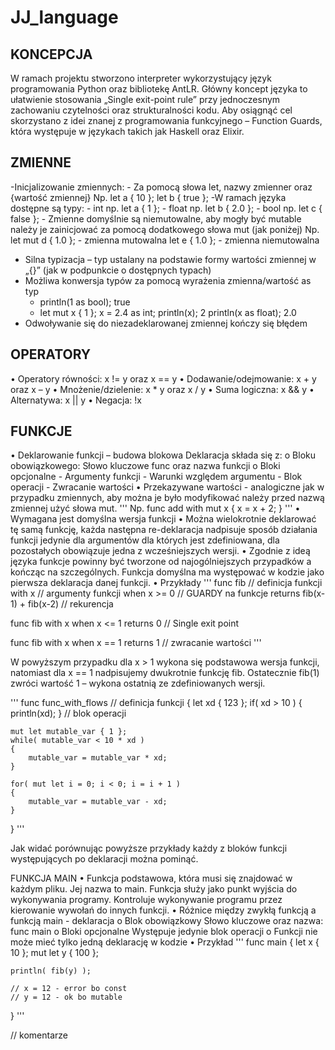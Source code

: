 # JJ_language





## KONCEPCJA
W ramach projektu stworzono interpreter wykorzystujący język programowania Python oraz bibliotekę AntLR.
Główny koncept języka to ułatwienie stosowania „Single exit-point rule” przy jednoczesnym zachowaniu czytelności oraz strukturalności kodu.
Aby osiągnąć cel skorzystano z idei znanej z programowania funkcyjnego – Function Guards, która występuje w językach takich jak Haskell oraz Elixir.

## ZMIENNE
-Inicjalizowanie zmiennych:
    - Za pomocą słowa let, nazwy zmienner oraz {wartość zmiennej}
        Np.  	let a { 10 };
        let b { true };
    -W ramach języka dostępne są typy:
        - int 	np. let a { 1 };
        - float	np. let b { 2.0 };
        - bool	np. let c { false };
    - Zmienne domyślnie są niemutowalne, aby mogły być mutable należy je zainicjować za pomocą dodatkowego słowa mut (jak poniżej)
    Np.	let mut d { 1.0 };	- zmienna mutowalna
    let e { 1.0 };		- zmienna niemutowalna
- Silna typizacja – typ ustalany na podstawie formy wartości zmiennej w „{}” (jak w podpunkcie o dostępnych typach)
- Możliwa konwersja typów za pomocą wyrażenia zmienna/wartość as typ
    - println(1 as bool);		true
    - let mut x { 1 };
        x = 2.4 as int;
        println(x);			2
        println(x as float);		2.0
- Odwoływanie się do niezadeklarowanej zmiennej kończy się błędem
## OPERATORY
•	Operatory równości: x != y oraz  x == y
•	Dodawanie/odejmowanie: x + y oraz x – y
•	Mnożenie/dzielenie: x * y oraz x / y
•	Suma logiczna: x && y
•	Alternatywa: x || y
•	Negacja: !x
## FUNKCJE
•	Deklarowanie funkcji – budowa blokowa
    Deklaracja składa się z:
    o	Bloku obowiązkowego:
    Słowo kluczowe func oraz nazwa funkcji
    o	Bloki opcjonalne
        - Argumenty funkcji 
        - Warunki względem argumentu
        - Blok operacji
        - Zwracanie wartości
•	Przekazywane wartości - analogiczne jak w przypadku zmiennych, aby można je było modyfikować należy przed nazwą zmiennej użyć słowa mut.
'''
Np.
func add
with mut x
{
    	    x = x + 2; 
}
'''
•	Wymagana jest domyślna wersja funkcji
•	Można wielokrotnie deklarować tę samą funkcję, każda następna re-deklaracja nadpisuje sposób działania funkcji jedynie dla argumentów dla których jest zdefiniowana, dla pozostałych obowiązuje jedna z wcześniejszych wersji.
•	Zgodnie z ideą języka funkcje powinny być tworzone od najogólniejszych przypadków a kończąc na szczególnych. Funkcja domyślna ma występować w kodzie jako pierwsza deklaracja danej funkcji.
•	Przykłady
'''
func fib                        // definicja funkcji
with x                          // argumenty funkcji
when x >= 0                     // GUARDY na funkcje
returns fib(x-1) + fib(x-2)     // rekurencja 

func fib
with x
when x <= 1 
returns 0                       // Single exit point

func fib
with x
when x == 1
returns 1                       // zwracanie wartości
'''

W powyższym przypadku dla x > 1 wykona się podstawowa wersja funkcji, natomiast dla 
x == 1 nadpisujemy dwukrotnie funkcję fib. Ostatecznie fib(1) zwróci wartość 1 – wykona ostatnią ze zdefiniowanych wersji.

'''
func func_with_flows                            // definicja funkcji
{ 
    let xd { 123 }; 
    if( xd > 10 )
    {
        println(xd); 
    }                                           // blok operacji

    mut let mutable_var { 1 }; 
    while( mutable_var < 10 * xd ) 
    {
        mutable_var = mutable_var * xd;
    }

    for( mut let i = 0; i < 0; i = i + 1 )
    {
        mutable_var = mutable_var - xd;
    }
}
'''

Jak widać porównując powyższe przykłady każdy z bloków funkcji występujących po deklaracji można pominąć.

FUNKCJA MAIN
•	Funkcja podstawowa, która musi się znajdować w każdym pliku. Jej nazwa to main. Funkcja służy jako punkt wyjścia do wykonywania programy. Kontroluje wykonywanie programu przez kierowanie wywołań do innych funkcji.
•	Różnice między zwykłą funkcją a funkcją main - deklaracja
    o	Blok obowiązkowy 
        Słowo kluczowe oraz nazwa: func main
    o	Bloki opcjonalne 
        Występuje jedynie blok operacji
    o	Funkcji nie może mieć tylko jedną deklarację w kodzie
•	Przykład
'''
func main 
{
    let x { 10 }; 
    mut let y { 100 }; 

    println( fib(y) );

    // x = 12 - error bo const
    // y = 12 - ok bo mutable
} 
'''	









// komentarze



